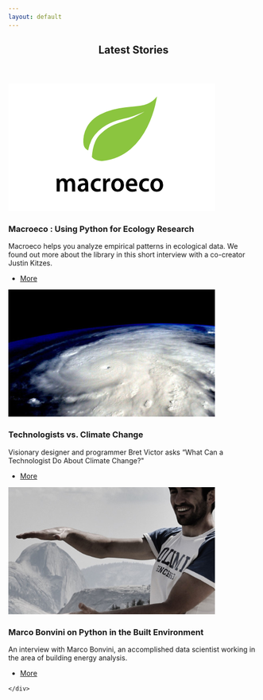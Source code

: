 ```yaml
---
layout: default
---
```


<!-- Section -->
<section>
	<header class="major">
		<h2>Latest Stories</h2>
	</header>
	<div class="posts">
		<article>
			<a href="stories/python_ecology_research.html" class="image"><img src="assets/images/macroeco-logo.png" alt="" /></a>
			<h3>Macroeco : Using Python for Ecology Research</h3>
			<p>Macroeco helps you analyze empirical patterns in ecological data. We found out more about the library in this short interview with a co-creator Justin Kitzes. </p>
			<ul class="actions">
				<li><a href="stories/python_ecology_research.html" class="button">More</a></li>
			</ul>
		</article>
		<article>
			<a href="stories/bret_victor_climate_change.html" class="image"><img src="assets/images/hurricane-fp.jpg" alt="Photo of Hurricane Patricia by astronaut Scott Kelly. (Creative Commons Attribution 2.0 Generic.)" /></a>
			<h3>Technologists vs. Climate Change</h3>
			<p>Visionary designer and programmer Bret Victor asks “What Can a Technologist Do About Climate Change?"</p>
			<ul class="actions">
				<li><a href="stories/bret_victor_climate_change.html" class="button">More</a></li>
			</ul>
		</article>
		<article>
			<a href="stories/marco.html" class="image"><img src="assets/images/marco-fp.jpg" alt="" /></a>
			<h3>Marco Bonvini on Python in the Built Environment</h3>
			<p>An interview with Marco Bonvini, an accomplished data scientist working in the area of building energy analysis.</p>
			<ul class="actions">
				<li><a href="stories/marco.html" class="button">More</a></li>
			</ul>
		</article>
		
	</div>
</section>
